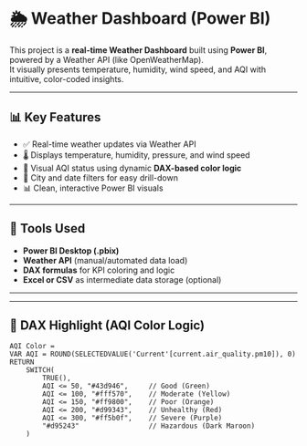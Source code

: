 # 🌦️ Weather Dashboard (Power BI)

This project is a **real-time Weather Dashboard** built using **Power BI**, powered by a Weather API (like OpenWeatherMap).  
It visually presents temperature, humidity, wind speed, and AQI with intuitive, color-coded insights.

---

## 📊 Key Features

- ✅ Real-time weather updates via Weather API
- 🌡️ Displays temperature, humidity, pressure, and wind speed
- 💨 Visual AQI status using dynamic **DAX-based color logic**
- 📅 City and date filters for easy drill-down
- 📊 Clean, interactive Power BI visuals

---

## 🔧 Tools Used

- **Power BI Desktop (.pbix)**
- **Weather API** (manual/automated data load)
- **DAX formulas** for KPI coloring and logic
- **Excel or CSV** as intermediate data storage (optional)

---

---

## 🧠 DAX Highlight (AQI Color Logic)

```dax
AQI Color = 
VAR AQI = ROUND(SELECTEDVALUE('Current'[current.air_quality.pm10]), 0)
RETURN
    SWITCH(
        TRUE(),
        AQI <= 50, "#43d946",     // Good (Green)
        AQI <= 100, "#fff570",    // Moderate (Yellow)
        AQI <= 150, "#ff9800",    // Poor (Orange)
        AQI <= 200, "#d99343",    // Unhealthy (Red)
        AQI <= 300, "#ff5b0f",    // Severe (Purple)
        "#d95243"                 // Hazardous (Dark Maroon)
    )


